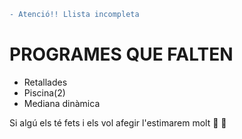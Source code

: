 ```diff
- Atenció!! Llista incompleta
```
# PROGRAMES QUE FALTEN
- Retallades
- Piscina(2)
- Mediana dinàmica

Si algú els té fets i els vol afegir l'estimarem molt :purple_heart: :yellow_heart:
